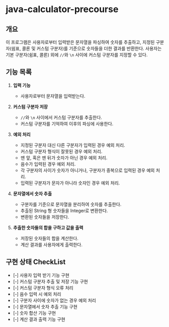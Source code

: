 # java-calculator-precourse


## 개요
이 프로그램은 사용자로부터 입력받은 문자열을 파싱하여 숫자를 추출하고, 지정된 구분자(쉼표, 콜론 및 커스텀 구분자)를 기준으로 숫자들을 더한 결과를 반환한다. 
사용자는 기본 구분자(쉼표, 콜론) 외에 `//`와 `\n` 사이에 커스텀 구분자를 지정할 수 있다.

## 기능 목록
1. **입력 기능**
    - 사용자로부터 문자열을 입력받는다.

2. **커스텀 구분자 저장**
    - `//`와 `\n` 사이에서 커스텀 구분자를 추출한다.
    - 커스텀 구분자를 기억하여 이후의 파싱에 사용한다.
   
3. **예외 처리**
    - 지정된 구분자 대신 다른 구분자가 입력된 경우 예외 처리.
    - 커스텀 구분자 형식이 잘못된 경우 예외 처리.
    - 맨 앞, 혹은 맨 뒤가 숫자가 아닌 경우 예외 처리.
    - 음수가 입력된 경우 예외 처리.
    - 각 구분자의 사이가 숫자가 아니거나, 구분자가 중복으로 입력된 경우 예외 처리.
    - 입력된 구분자가 문자가 아니라 숫자인 경우 예외 처리.

4. **문자열에서 숫자 추출**
    - 구분자를 기준으로 문자열을 분리하여 숫자를 추출한다.
    - 추출된 String 형 숫자들을 Integer로 변환한다.
    - 변환된 숫자들을 저장한다.
   
5. **추출한 숫자들의 합을 구하고 값을 출력**
    - 저장된 숫자들의 합을 계산한다.
    - 계산 결과를 사용자에게 출력한다.

## 구현 상태 CheckList 
- [-] 사용자 입력 받기 기능 구현
- [-] 커스텀 구분자 추출 및 저장 기능 구현
- [-] 커스텀 구분자 형식 오류 처리
- [-] 음수 입력 시 예외 처리
- [-] 구분자 사이에 숫자가 없는 경우 예외 처리
- [-] 문자열에서 숫자 추출 기능 구현
- [-] 숫자 합산 기능 구현
- [-] 계산 결과 출력 기능 구현

